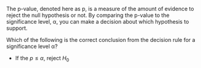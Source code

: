 The p-value, denoted here as p, is a measure of the amount of evidence to reject the null hypothesis or not. By comparing the p-value to the significance level, α, you can make a decision about which hypothesis to support.

Which of the following is the correct conclusion from the decision rule for a significance level α?
- If the $p \leq \alpha$, reject $H_0$ 